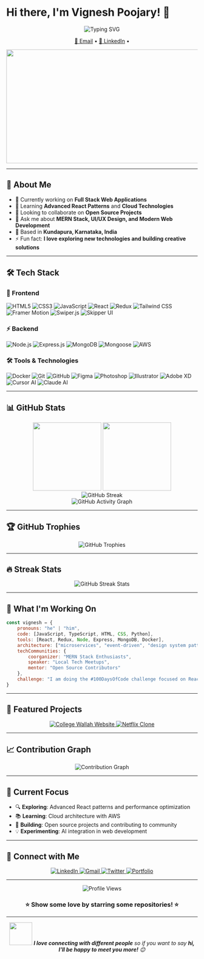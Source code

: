 # Hi there, I'm Vignesh Poojary! 👋

<div align="center">
  <img src="https://readme-typing-svg.herokuapp.com?font=Fira+Code&pause=1000&color=2196F3&center=true&vCenter=true&width=435&lines=Full+Stack+Developer;MERN+Stack+Enthusiast;UI%2FUX+Designer;Always+Learning+New+Things" alt="Typing SVG" />
</div>

<p align="center">
  <a href="mailto:vigneshpoojary005@gmail.com">📧 Email</a> •
  <a href="https://linkedin.com/in/vigneshpoojary">💼 LinkedIn</a> •
</p>

<div align="center">
  <img src="https://media.giphy.com/media/dWesBcTLavkZuG35MI/giphy.gif" width="600" height="300"/>
</div>

---

## 🚀 About Me

- 🔭 Currently working on **Full Stack Web Applications**
- 🌱 Learning **Advanced React Patterns** and **Cloud Technologies**
- 👯 Looking to collaborate on **Open Source Projects**
- 💬 Ask me about **MERN Stack, UI/UX Design, and Modern Web Development**
- 📍 Based in **Kundapura, Karnataka, India**
- ⚡ Fun fact: **I love exploring new technologies and building creative solutions**

---

## 🛠️ Tech Stack

### 🎨 Frontend
<p align="left">
  <img src="https://img.shields.io/badge/HTML5-E34F26?style=for-the-badge&logo=html5&logoColor=white" alt="HTML5"/>
  <img src="https://img.shields.io/badge/CSS3-1572B6?style=for-the-badge&logo=css3&logoColor=white" alt="CSS3"/>
  <img src="https://img.shields.io/badge/JavaScript-F7DF1E?style=for-the-badge&logo=javascript&logoColor=black" alt="JavaScript"/>
  <img src="https://img.shields.io/badge/React-20232A?style=for-the-badge&logo=react&logoColor=61DAFB" alt="React"/>
  <img src="https://img.shields.io/badge/Redux-593D88?style=for-the-badge&logo=redux&logoColor=white" alt="Redux"/>
  <img src="https://img.shields.io/badge/Tailwind_CSS-38B2AC?style=for-the-badge&logo=tailwind-css&logoColor=white" alt="Tailwind CSS"/>
  <img src="https://img.shields.io/badge/Framer_Motion-0055FF?style=for-the-badge&logo=framer&logoColor=white" alt="Framer Motion"/>
  <img src="https://img.shields.io/badge/Swiper.js-6332F6?style=for-the-badge&logo=swiper&logoColor=white" alt="Swiper.js"/>
  <img src="https://img.shields.io/badge/Skipper_UI-FF6B6B?style=for-the-badge&logoColor=white" alt="Skipper UI"/>
</p>

### ⚡ Backend
<p align="left">
  <img src="https://img.shields.io/badge/Node.js-43853D?style=for-the-badge&logo=node.js&logoColor=white" alt="Node.js"/>
  <img src="https://img.shields.io/badge/Express.js-404D59?style=for-the-badge&logo=express&logoColor=white" alt="Express.js"/>
  <img src="https://img.shields.io/badge/MongoDB-4EA94B?style=for-the-badge&logo=mongodb&logoColor=white" alt="MongoDB"/>
  <img src="https://img.shields.io/badge/Mongoose-880000?style=for-the-badge&logo=mongoose&logoColor=white" alt="Mongoose"/>
  <img src="https://img.shields.io/badge/Amazon_AWS-232F3E?style=for-the-badge&logo=amazon-aws&logoColor=white" alt="AWS"/>
</p>

### 🛠️ Tools & Technologies
<p align="left">
  <img src="https://img.shields.io/badge/Docker-2496ED?style=for-the-badge&logo=docker&logoColor=white" alt="Docker"/>
  <img src="https://img.shields.io/badge/Git-F05032?style=for-the-badge&logo=git&logoColor=white" alt="Git"/>
  <img src="https://img.shields.io/badge/GitHub-100000?style=for-the-badge&logo=github&logoColor=white" alt="GitHub"/>
  <img src="https://img.shields.io/badge/Figma-F24E1E?style=for-the-badge&logo=figma&logoColor=white" alt="Figma"/>
  <img src="https://img.shields.io/badge/Adobe%20Photoshop-31A8FF?style=for-the-badge&logo=Adobe%20Photoshop&logoColor=black" alt="Photoshop"/>
  <img src="https://img.shields.io/badge/Adobe%20Illustrator-FF9A00?style=for-the-badge&logo=adobe%20illustrator&logoColor=white" alt="Illustrator"/>
  <img src="https://img.shields.io/badge/Adobe%20XD-470137?style=for-the-badge&logo=Adobe%20XD&logoColor=#FF61F6" alt="Adobe XD"/>
  <img src="https://img.shields.io/badge/Cursor_AI-000000?style=for-the-badge&logo=cursor&logoColor=white" alt="Cursor AI"/>
  <img src="https://img.shields.io/badge/Claude_AI-FF6B35?style=for-the-badge&logoColor=white" alt="Claude AI"/>
</p>

---

## 📊 GitHub Stats

<div align="center">
  <img height="180em" src="https://github-readme-stats.vercel.app/api?username=VigneshPoojary-05&show_icons=true&theme=tokyonight&include_all_commits=true&count_private=true"/>
  <img height="180em" src="https://github-readme-stats.vercel.app/api/top-langs/?username=VigneshPoojary-05&layout=compact&langs_count=7&theme=tokyonight"/>
</div>

<div align="center">
  <img src="https://github-readme-streak-stats.herokuapp.com/?user=VigneshPoojary-05&theme=tokyonight" alt="GitHub Streak"/>
</div>

<div align="center">
  <img src="https://github-readme-activity-graph.vercel.app/graph?username=VigneshPoojary-05&theme=tokyo-night" alt="GitHub Activity Graph"/>
</div>

---

## 🏆 GitHub Trophies
<div align="center">
  <img src="https://github-profile-trophy.vercel.app/?username=VigneshPoojary-05&theme=tokyonight&no-frame=false&no-bg=false&margin-w=4" alt="GitHub Trophies"/>
</div>

---

## 🔥 Streak Stats
<div align="center">
  <img src="https://github-readme-streak-stats.herokuapp.com?user=VigneshPoojary-05&theme=tokyonight&hide_border=false" alt="GitHub Streak Stats"/>
</div>

---

## 💼 What I'm Working On

```javascript
const vignesh = {
    pronouns: "he" | "him",
    code: [JavaScript, TypeScript, HTML, CSS, Python],
    tools: [React, Redux, Node, Express, MongoDB, Docker],
    architecture: ["microservices", "event-driven", "design system pattern"],
    techCommunities: {
        coorganizer: "MERN Stack Enthusiasts",
        speaker: "Local Tech Meetups",
        mentor: "Open Source Contributors"
    },
    challenge: "I am doing the #100DaysOfCode challenge focused on React and Node.js"
}
```

---

## 🌟 Featured Projects

<div align="center">
  <a href="https://github.com/VigneshPoojary-05/college-wallah-website">
    <img src="https://github-readme-stats.vercel.app/api/pin/?username=VigneshPoojary-05&repo=college-wallah-website&theme=tokyonight" alt="College Wallah Website"/>
  </a>
  <a href="https://github.com/VigneshPoojary-05/netflix-clone">
    <img src="https://github-readme-stats.vercel.app/api/pin/?username=VigneshPoojary-05&repo=netflix-clone&theme=tokyonight" alt="Netflix Clone"/>
  </a>
</div>

---

## 📈 Contribution Graph
<div align="center">
  <img src="https://github-readme-activity-graph.vercel.app/graph?username=VigneshPoojary-05&bg_color=1a1b27&color=38bdae&line=70a5fd&point=bf91f3&area=true&hide_border=true" alt="Contribution Graph"/>
</div>

---

## 🎯 Current Focus

- 🔍 **Exploring**: Advanced React patterns and performance optimization
- 📚 **Learning**: Cloud architecture with AWS
- 🚀 **Building**: Open source projects and contributing to community
- 💡 **Experimenting**: AI integration in web development

---

## 🤝 Connect with Me

<div align="center">
  <a href="https://linkedin.com/in/vigneshpoojary" target="_blank">
    <img src="https://img.shields.io/badge/LinkedIn-0077B5?style=for-the-badge&logo=linkedin&logoColor=white" alt="LinkedIn"/>
  </a>
  <a href="mailto:vigneshpoojary005@gmail.com">
    <img src="https://img.shields.io/badge/Gmail-D14836?style=for-the-badge&logo=gmail&logoColor=white" alt="Gmail"/>
  </a>
  <a href="https://twitter.com/vigneshpoojary" target="_blank">
    <img src="https://img.shields.io/badge/Twitter-1DA1F2?style=for-the-badge&logo=twitter&logoColor=white" alt="Twitter"/>
  </a>
  <a href="https://vigneshpoojary.dev" target="_blank">
    <img src="https://img.shields.io/badge/Portfolio-FF5722?style=for-the-badge&logo=google-chrome&logoColor=white" alt="Portfolio"/>
  </a>
</div>

---

<div align="center">
  <img src="https://komarev.com/ghpvc/?username=VigneshPoojary-05&color=brightgreen&style=for-the-badge" alt="Profile Views"/>
</div>

<div align="center">
  <h3>⭐ Show some love by starring some repositories! ⭐</h3>
</div>

---

<div align="center">
  <img src="https://media.giphy.com/media/LnQjpWaON8nhr21vNW/giphy.gif" width="60"> <em><b>I love connecting with different people</b> so if you want to say <b>hi, I'll be happy to meet you more!</b> 😊</em>
</div> 

